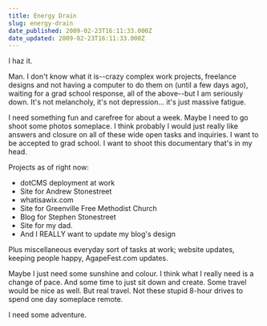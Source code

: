 ```yaml
---
title: Energy Drain
slug: energy-drain
date_published: 2009-02-23T16:11:33.000Z
date_updated: 2009-02-23T16:11:33.000Z
---
```


I haz it.

Man. I don't know what it is--crazy complex work projects, freelance designs and not having a computer to do them on (until a few days ago), waiting for a grad school response, all of the above--but I am seriously down. It's not melancholy, it's not depression... it's just massive fatigue.

I need something fun and carefree for about a week. Maybe I need to go shoot some photos someplace. I think probably I would just really like answers and closure on all of these wide open tasks and inquiries. I want to be accepted to grad school. I want to shoot this documentary that's in my head.

Projects as of right now:

- dotCMS deployment at work
- Site for Andrew Stonestreet
- whatisawix.com
- Site for Greenville Free Methodist Church
- Blog for Stephen Stonestreet
- Site for my dad.
- And I REALLY want to update my blog's design

Plus miscellaneous everyday sort of tasks at work; website updates, keeping people happy, AgapeFest.com updates. 

Maybe I just need some sunshine and colour. I think what I really need is a change of pace. And some time to just sit down and create. Some travel would be nice as well. But real travel. Not these stupid 8-hour drives to spend one day someplace remote.

I need some adventure.
